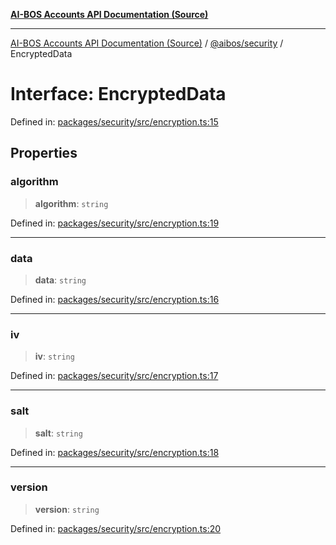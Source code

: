 [**AI-BOS Accounts API Documentation (Source)**](../../../README.md)

***

[AI-BOS Accounts API Documentation (Source)](../../../README.md) / [@aibos/security](../README.md) / EncryptedData

# Interface: EncryptedData

Defined in: [packages/security/src/encryption.ts:15](https://github.com/pohlai88/accounts/blob/40016c553531e31c50d7dcad114ff9c2ce691261/packages/security/src/encryption.ts#L15)

## Properties

### algorithm

> **algorithm**: `string`

Defined in: [packages/security/src/encryption.ts:19](https://github.com/pohlai88/accounts/blob/40016c553531e31c50d7dcad114ff9c2ce691261/packages/security/src/encryption.ts#L19)

***

### data

> **data**: `string`

Defined in: [packages/security/src/encryption.ts:16](https://github.com/pohlai88/accounts/blob/40016c553531e31c50d7dcad114ff9c2ce691261/packages/security/src/encryption.ts#L16)

***

### iv

> **iv**: `string`

Defined in: [packages/security/src/encryption.ts:17](https://github.com/pohlai88/accounts/blob/40016c553531e31c50d7dcad114ff9c2ce691261/packages/security/src/encryption.ts#L17)

***

### salt

> **salt**: `string`

Defined in: [packages/security/src/encryption.ts:18](https://github.com/pohlai88/accounts/blob/40016c553531e31c50d7dcad114ff9c2ce691261/packages/security/src/encryption.ts#L18)

***

### version

> **version**: `string`

Defined in: [packages/security/src/encryption.ts:20](https://github.com/pohlai88/accounts/blob/40016c553531e31c50d7dcad114ff9c2ce691261/packages/security/src/encryption.ts#L20)
